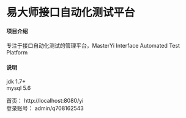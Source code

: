 # 易大师接口自动化测试平台

#### 项目介绍
专注于接口自动化测试的管理平台，MasterYi  Interface Automated Test Platform

#### 说明
jdk 1.7+  
mysql 5.6  

首页： http://localhost:8080/yi  
登录账号： admin/q708162543  
